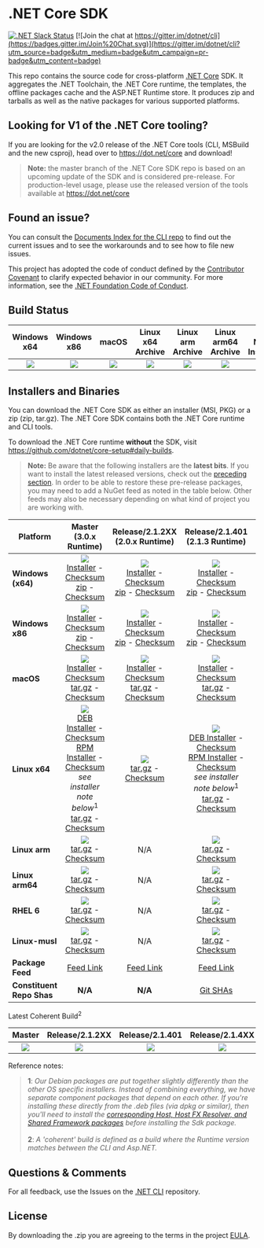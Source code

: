 # .NET Core SDK

[![.NET Slack Status](https://aspnetcoreslack.herokuapp.com/badge.svg?2)](http://tattoocoder.com/aspnet-slack-sign-up/) [![Join the chat at https://gitter.im/dotnet/cli](https://badges.gitter.im/Join%20Chat.svg)](https://gitter.im/dotnet/cli?utm_source=badge&utm_medium=badge&utm_campaign=pr-badge&utm_content=badge)

This repo contains the source code for cross-platform [.NET Core](http://github.com/dotnet/core) SDK. It aggregates the .NET Toolchain, the .NET Core runtime, the templates, the offline packages cache and the ASP.NET Runtime store. It produces zip and tarballs as well as the native packages for various supported platforms.

Looking for V1 of the .NET Core tooling?
----------------------------------------

If you are looking for the v2.0 release of the .NET Core tools (CLI, MSBuild and the new csproj), head over to https://dot.net/core and download!

> **Note:** the master branch of the .NET Core SDK repo is based on an upcoming update of the SDK and is considered pre-release. For production-level usage, please use the
> released version of the tools available at https://dot.net/core

Found an issue?
---------------
You can consult the [Documents Index for the CLI repo](https://github.com/dotnet/cli/blob/master/Documentation/README.md) to find out the current issues and to see the workarounds and to see how to file new issues.

This project has adopted the code of conduct defined by the [Contributor Covenant](http://contributor-covenant.org/) to clarify expected behavior in our community. For more information, see the [.NET Foundation Code of Conduct](http://www.dotnetfoundation.org/code-of-conduct).

Build Status
------------

|Windows x64|Windows x86|macOS|Linux x64 Archive|Linux arm Archive|Linux arm64 Archive|Linux Native Installers|RHEL 6 Archive|Linux-musl Archive|
|:------:|:------:|:------:|:------:|:------:|:------:|:------:|:------:|:------:|
|[![][win-x64-build-badge]][win-x64-build]|[![][win-x86-build-badge]][win-x86-build]|[![][osx-build-badge]][osx-build]|[![][linux-build-badge]][linux-build]|[![][linux-arm-build-badge]][linux-arm-build]|[![][linux-arm64-build-badge]][linux-arm64-build]|[![][linuxnative-build-badge]][linuxnative-build]|[![][rhel6-build-badge]][rhel6-build]|[![][linux-musl-build-badge]][linux-musl-build]|

[win-x64-build-badge]: https://devdiv.visualstudio.com/0bdbc590-a062-4c3f-b0f6-9383f67865ee/_apis/build/status/9472
[win-x64-build]: https://devdiv.visualstudio.com/DevDiv/_build?_a=completed&definitionId=9472

[win-x86-build-badge]: https://devdiv.visualstudio.com/0bdbc590-a062-4c3f-b0f6-9383f67865ee/_apis/build/status/9464
[win-x86-build]: https://devdiv.visualstudio.com/DevDiv/_build?_a=completed&definitionId=9464

[osx-build-badge]: https://devdiv.visualstudio.com/0bdbc590-a062-4c3f-b0f6-9383f67865ee/_apis/build/status/9470
[osx-build]: https://devdiv.visualstudio.com/DevDiv/_build?_a=completed&definitionId=9470

[linux-build-badge]: https://devdiv.visualstudio.com/0bdbc590-a062-4c3f-b0f6-9383f67865ee/_apis/build/status/9469
[linux-build]: https://devdiv.visualstudio.com/DevDiv/_build?_a=completed&definitionId=9469

[linux-arm-build-badge]: https://devdiv.visualstudio.com/0bdbc590-a062-4c3f-b0f6-9383f67865ee/_apis/build/status/9467
[linux-arm-build]: https://devdiv.visualstudio.com/DevDiv/_build?_a=completed&definitionId=9467

[linux-arm64-build-badge]: https://devdiv.visualstudio.com/0bdbc590-a062-4c3f-b0f6-9383f67865ee/_apis/build/status/9468
[linux-arm64-build]: https://devdiv.visualstudio.com/DevDiv/_build?_a=completed&definitionId=9468

[linuxnative-build-badge]: https://devdiv.visualstudio.com/0bdbc590-a062-4c3f-b0f6-9383f67865ee/_apis/build/status/9465
[linuxnative-build]: https://devdiv.visualstudio.com/DevDiv/_build?_a=completed&definitionId=9465

[rhel6-build-badge]: https://devdiv.visualstudio.com/0bdbc590-a062-4c3f-b0f6-9383f67865ee/_apis/build/status/9471
[rhel6-build]: https://devdiv.visualstudio.com/DevDiv/_build?_a=completed&definitionId=9471

[linux-musl-build-badge]: https://devdiv.visualstudio.com/0bdbc590-a062-4c3f-b0f6-9383f67865ee/_apis/build/status/9466
[linux-musl-build]: https://devdiv.visualstudio.com/DevDiv/_build?_a=completed&definitionId=9466

Installers and Binaries
-----------------------

You can download the .NET Core SDK as either an installer (MSI, PKG) or a zip (zip, tar.gz). The .NET Core SDK contains both the .NET Core runtime and CLI tools.

To download the .NET Core runtime **without** the SDK, visit https://github.com/dotnet/core-setup#daily-builds.

> **Note:** Be aware that the following installers are the **latest bits**. If you
> want to install the latest released versions, check out the [preceding section](#looking-for-v1-of-the-net-core-tooling).
> In order to be able to restore these pre-release packages, you may need to add a NuGet feed as noted in the table below. Other feeds may also be necessary depending on what kind of project you are working with.

|   Platform   |   Master<br>(3.0.x Runtime)   |   Release/2.1.2XX<br>(2.0.x Runtime)   |   Release/2.1.401<br>(2.1.3 Runtime)   |   Release/2.1.4XX<br>(2.1.2 Runtime)  |   Release/2.2.1XX<br>(2.2.x Runtime)   |
|---------|:----------:|:----------:|:----------:|:----------:|:----------:|
| **Windows (x64)** | [![][win-x64-badge-master]][win-x64-version-master]<br>[Installer][win-x64-installer-master] - [Checksum][win-x64-installer-checksum-master]<br>[zip][win-x64-zip-master] - [Checksum][win-x64-zip-checksum-master] | [![][win-x64-badge-2.1.2XX]][win-x64-version-2.1.2XX]<br>[Installer][win-x64-installer-2.1.2XX] - [Checksum][win-x64-installer-checksum-2.1.2XX]<br>[zip][win-x64-zip-2.1.2XX] - [Checksum][win-x64-zip-checksum-2.1.2XX] | [![][win-x64-badge-2.1.401]][win-x64-version-2.1.401]<br>[Installer][win-x64-installer-2.1.401] - [Checksum][win-x64-installer-checksum-2.1.401]<br>[zip][win-x64-zip-2.1.401] - [Checksum][win-x64-zip-checksum-2.1.401] | [![][win-x64-badge-2.1.4XX]][win-x64-version-2.1.4XX]<br>[Installer][win-x64-installer-2.1.4XX] - [Checksum][win-x64-installer-checksum-2.1.4XX]<br>[zip][win-x64-zip-2.1.4XX] - [Checksum][win-x64-zip-checksum-2.1.4XX] | [![][win-x64-badge-2.2.1XX]][win-x64-version-2.2.1XX]<br>[Installer][win-x64-installer-2.2.1XX] - [Checksum][win-x64-installer-checksum-2.2.1XX]<br>[zip][win-x64-zip-2.2.1XX] - [Checksum][win-x64-zip-checksum-2.2.1XX] |
| **Windows x86** | [![][win-x86-badge-master]][win-x86-version-master]<br>[Installer][win-x86-installer-master] - [Checksum][win-x86-installer-checksum-master]<br>[zip][win-x86-zip-master] - [Checksum][win-x86-zip-checksum-master] | [![][win-x86-badge-2.1.2XX]][win-x86-version-2.1.2XX]<br>[Installer][win-x86-installer-2.1.2XX] - [Checksum][win-x86-installer-checksum-2.1.2XX]<br>[zip][win-x86-zip-2.1.2XX] - [Checksum][win-x86-zip-checksum-2.1.2XX] | [![][win-x86-badge-2.1.401]][win-x86-version-2.1.401]<br>[Installer][win-x86-installer-2.1.401] - [Checksum][win-x86-installer-checksum-2.1.401]<br>[zip][win-x86-zip-2.1.401] - [Checksum][win-x86-zip-checksum-2.1.401] | [![][win-x86-badge-2.1.4XX]][win-x86-version-2.1.4XX]<br>[Installer][win-x86-installer-2.1.4XX] - [Checksum][win-x86-installer-checksum-2.1.4XX]<br>[zip][win-x86-zip-2.1.4XX] - [Checksum][win-x86-zip-checksum-2.1.4XX] | [![][win-x86-badge-2.2.1XX]][win-x86-version-2.2.1XX]<br>[Installer][win-x86-installer-2.2.1XX] - [Checksum][win-x86-installer-checksum-2.2.1XX]<br>[zip][win-x86-zip-2.2.1XX] - [Checksum][win-x86-zip-checksum-2.2.1XX] |
| **macOS** | [![][osx-badge-master]][osx-version-master]<br>[Installer][osx-installer-master] - [Checksum][osx-installer-checksum-master]<br>[tar.gz][osx-targz-master] - [Checksum][osx-targz-checksum-master] | [![][osx-badge-2.1.2XX]][osx-version-2.1.2XX]<br>[Installer][osx-installer-2.1.2XX] - [Checksum][osx-installer-checksum-2.1.2XX]<br>[tar.gz][osx-targz-2.1.2XX] - [Checksum][osx-targz-checksum-2.1.2XX] | [![][osx-badge-2.1.401]][osx-version-2.1.401]<br>[Installer][osx-installer-2.1.401] - [Checksum][osx-installer-checksum-2.1.401]<br>[tar.gz][osx-targz-2.1.401] - [Checksum][osx-targz-checksum-2.1.401] | [![][osx-badge-2.1.4XX]][osx-version-2.1.4XX]<br>[Installer][osx-installer-2.1.4XX] - [Checksum][osx-installer-checksum-2.1.4XX]<br>[tar.gz][osx-targz-2.1.4XX] - [Checksum][osx-targz-checksum-2.1.4XX] | [![][osx-badge-2.2.1XX]][osx-version-2.2.1XX]<br>[Installer][osx-installer-2.2.1XX] - [Checksum][osx-installer-checksum-2.2.1XX]<br>[tar.gz][osx-targz-2.2.1XX] - [Checksum][osx-targz-checksum-2.2.1XX] |
| **Linux x64** | [![][linux-badge-master]][linux-version-master]<br>[DEB Installer][linux-DEB-installer-master] - [Checksum][linux-DEB-installer-checksum-master]<br>[RPM Installer][linux-RPM-installer-master] - [Checksum][linux-RPM-installer-checksum-master]<br>_see installer note below_<sup>1</sup><br>[tar.gz][linux-targz-master] - [Checksum][linux-targz-checksum-master] |  [![][linux-badge-2.1.2XX]][linux-version-2.1.2XX]<br>[tar.gz][linux-targz-2.1.2XX] - [Checksum][linux-targz-checksum-2.1.2XX]  | [![][linux-badge-2.1.401]][linux-version-2.1.401]<br>[DEB Installer][linux-DEB-installer-2.1.401] - [Checksum][linux-DEB-installer-checksum-2.1.401]<br>[RPM Installer][linux-RPM-installer-2.1.401] - [Checksum][linux-RPM-installer-checksum-2.1.401]<br>_see installer note below_<sup>1</sup><br>[tar.gz][linux-targz-2.1.401] - [Checksum][linux-targz-checksum-2.1.401] | [![][linux-badge-2.1.4XX]][linux-version-2.1.4XX]<br>[DEB Installer][linux-DEB-installer-2.1.4XX] - [Checksum][linux-DEB-installer-checksum-2.1.4XX]<br>[RPM Installer][linux-RPM-installer-2.1.4XX] - [Checksum][linux-RPM-installer-checksum-2.1.4XX]<br>_see installer note below_<sup>1</sup><br>[tar.gz][linux-targz-2.1.4XX] - [Checksum][linux-targz-checksum-2.1.4XX] | [![][linux-badge-2.2.1xx]][linux-version-2.2.1xx]<br>[DEB Installer][linux-DEB-installer-2.2.1XX] - [Checksum][linux-DEB-installer-checksum-2.2.1XX]<br>[RPM Installer][linux-RPM-installer-2.2.1XX] - [Checksum][linux-RPM-installer-checksum-2.2.1XX]<br>_see installer note below_<sup>1</sup><br>[tar.gz][linux-targz-2.2.1XX] - [Checksum][linux-targz-checksum-2.2.1XX] |
| **Linux arm** | [![][linux-arm-badge-master]][linux-arm-version-master]<br>[tar.gz][linux-arm-targz-master] - [Checksum][linux-arm-targz-checksum-master] | N/A | [![][linux-arm-badge-2.1.401]][linux-arm-version-2.1.401]<br>[tar.gz][linux-arm-targz-2.1.401] - [Checksum][linux-arm-targz-checksum-2.1.401] | [![][linux-arm-badge-2.1.4XX]][linux-arm-version-2.1.4XX]<br>[tar.gz][linux-arm-targz-2.1.4XX] - [Checksum][linux-arm-targz-checksum-2.1.4XX] | [![][linux-arm-badge-2.2.1XX]][linux-arm-version-2.2.1XX]<br>[tar.gz][linux-arm-targz-2.2.1XX] - [Checksum][linux-arm-targz-checksum-2.2.1XX] |
| **Linux arm64** | [![][linux-arm64-badge-master]][linux-arm64-version-master]<br>[tar.gz][linux-arm64-targz-master] - [Checksum][linux-arm64-targz-checksum-master] | N/A | [![][linux-arm64-badge-2.1.401]][linux-arm64-version-2.1.401]<br>[tar.gz][linux-arm64-targz-2.1.401] - [Checksum][linux-arm64-targz-checksum-2.1.401] | [![][linux-arm64-badge-2.1.4XX]][linux-arm64-version-2.1.4XX]<br>[tar.gz][linux-arm64-targz-2.1.4XX] - [Checksum][linux-arm64-targz-checksum-2.1.4XX] | [![][linux-arm64-badge-2.2.1XX]][linux-arm64-version-2.2.1XX]<br>[tar.gz][linux-arm64-targz-2.2.1XX] - [Checksum][linux-arm64-targz-checksum-2.2.1XX] |
| **RHEL 6** | [![][rhel-6-badge-master]][rhel-6-version-master]<br>[tar.gz][rhel-6-targz-master] - [Checksum][rhel-6-targz-checksum-master] | N/A | [![][rhel-6-badge-2.1.401]][rhel-6-version-2.1.401]<br>[tar.gz][rhel-6-targz-2.1.401] - [Checksum][rhel-6-targz-checksum-2.1.401] | [![][rhel-6-badge-2.1.4XX]][rhel-6-version-2.1.4XX]<br>[tar.gz][rhel-6-targz-2.1.4XX] - [Checksum][rhel-6-targz-checksum-2.1.4XX] | [![][rhel-6-badge-2.2.1XX]][rhel-6-version-2.2.1XX]<br>[tar.gz][rhel-6-targz-2.2.1XX] - [Checksum][rhel-6-targz-checksum-2.2.1XX] |
| **Linux-musl** | [![][linux-musl-badge-master]][linux-musl-version-master]<br>[tar.gz][linux-musl-targz-master] - [Checksum][linux-musl-targz-checksum-master] | N/A | [![][linux-musl-badge-2.1.401]][linux-musl-version-2.1.401]<br>[tar.gz][linux-musl-targz-2.1.401] - [Checksum][linux-musl-targz-checksum-2.1.401] | [![][linux-musl-badge-2.1.4XX]][linux-musl-version-2.1.4XX]<br>[tar.gz][linux-musl-targz-2.1.4XX] - [Checksum][linux-musl-targz-checksum-2.1.4XX] | [![][linux-musl-badge-2.2.1XX]][linux-musl-version-2.2.1XX]<br>[tar.gz][linux-musl-targz-2.2.1XX] - [Checksum][linux-musl-targz-checksum-2.2.1XX] |
| **Package Feed** | [Feed Link][feed-location-master] | [Feed Link][feed-location-2.1.2XX] | [Feed Link][feed-location-2.1.401] | [Feed Link][feed-location-2.1.4XX] | [Feed Link][feed-location-2.2.1XX] |
| **Constituent Repo Shas** | **N/A** | **N/A** | [Git SHAs][sdk-shas-2.1.401] | **N/A** | [Git SHAs][sdk-shas-2.2.1XX] |

Latest Coherent Build<sup>2</sup>

|   Master   |   Release/2.1.2XX   |   Release/2.1.401   |   Release/2.1.4XX   |   Release/2.2.1XX   |
|:----------:|:----------:|:----------:|:----------:|:----------:|
| [![][coherent-version-badge-master]][coherent-version-master] | [![][coherent-version-badge-2.1.2XX]][coherent-version-2.1.2XX] | [![][coherent-version-badge-2.1.401]][coherent-version-2.1.401] | [![][coherent-version-badge-2.1.4XX]][coherent-version-2.1.4XX] | [![][coherent-version-badge-2.2.1XX]][coherent-version-2.2.1XX] |

Reference notes:
> **1**: *Our Debian packages are put together slightly differently than the other OS specific installers. Instead of combining everything, we have separate component packages that depend on each other. If you're installing these directly from the .deb files (via dpkg or similar), then you'll need to install the [corresponding Host, Host FX Resolver, and Shared Framework packages](https://github.com/dotnet/core-setup#daily-builds) before installing the Sdk package.*
> <br><br>**2**: *A 'coherent' build is defined as a build where the Runtime version matches between the CLI and Asp.NET.*

[win-x64-badge-master]: https://dotnetcli.blob.core.windows.net/dotnet/Sdk/master/win_x64_Release_version_badge.svg
[win-x64-version-master]: https://dotnetcli.blob.core.windows.net/dotnet/Sdk/master/latest.version
[win-x64-installer-master]: https://dotnetcli.blob.core.windows.net/dotnet/Sdk/master/dotnet-sdk-latest-win-x64.exe
[win-x64-installer-checksum-master]: https://dotnetclichecksums.blob.core.windows.net/dotnet/Sdk/master/dotnet-sdk-latest-win-x64.exe.sha
[win-x64-zip-master]: https://dotnetcli.blob.core.windows.net/dotnet/Sdk/master/dotnet-sdk-latest-win-x64.zip
[win-x64-zip-checksum-master]: https://dotnetclichecksums.blob.core.windows.net/dotnet/Sdk/master/dotnet-sdk-latest-win-x64.zip.sha

[win-x64-badge-2.1.2XX]: https://dotnetcli.blob.core.windows.net/dotnet/Sdk/release/2.1.2xx/win_x64_Release_version_badge.svg
[win-x64-version-2.1.2XX]: https://dotnetcli.blob.core.windows.net/dotnet/Sdk/release/2.1.2xx/latest.version
[win-x64-installer-2.1.2XX]: https://dotnetcli.blob.core.windows.net/dotnet/Sdk/release/2.1.2xx/dotnet-sdk-latest-win-x64.exe
[win-x64-installer-checksum-2.1.2XX]: https://dotnetclichecksums.blob.core.windows.net/dotnet/Sdk/release/2.1.2xx/dotnet-sdk-latest-win-x64.exe.sha
[win-x64-zip-2.1.2XX]: https://dotnetcli.blob.core.windows.net/dotnet/Sdk/release/2.1.2xx/dotnet-sdk-latest-win-x64.zip
[win-x64-zip-checksum-2.1.2XX]: https://dotnetclichecksums.blob.core.windows.net/dotnet/Sdk/release/2.1.2xx/dotnet-sdk-latest-win-x64.zip.sha

[win-x64-badge-2.1.401]: https://dotnetcli.blob.core.windows.net/dotnet/Sdk/release/2.1.401/win_x64_Release_version_badge.svg
[win-x64-version-2.1.401]: https://dotnetcli.blob.core.windows.net/dotnet/Sdk/release/2.1.401/latest.version
[win-x64-installer-2.1.401]: https://dotnetcli.blob.core.windows.net/dotnet/Sdk/release/2.1.401/dotnet-sdk-latest-win-x64.exe
[win-x64-installer-checksum-2.1.401]: https://dotnetclichecksums.blob.core.windows.net/dotnet/Sdk/release/2.1.401/dotnet-sdk-latest-win-x64.exe.sha
[win-x64-zip-2.1.401]: https://dotnetcli.blob.core.windows.net/dotnet/Sdk/release/2.1.401/dotnet-sdk-latest-win-x64.zip
[win-x64-zip-checksum-2.1.401]: https://dotnetclichecksums.blob.core.windows.net/dotnet/Sdk/release/2.1.401/dotnet-sdk-latest-win-x64.zip.sha

[win-x64-badge-2.1.4XX]: https://dotnetcli.blob.core.windows.net/dotnet/Sdk/release/2.1.4xx/win_x64_Release_version_badge.svg
[win-x64-version-2.1.4XX]: https://dotnetcli.blob.core.windows.net/dotnet/Sdk/release/2.1.4xx/latest.version
[win-x64-installer-2.1.4XX]: https://dotnetcli.blob.core.windows.net/dotnet/Sdk/release/2.1.4xx/dotnet-sdk-latest-win-x64.exe
[win-x64-installer-checksum-2.1.4XX]: https://dotnetclichecksums.blob.core.windows.net/dotnet/Sdk/release/2.1.4xx/dotnet-sdk-latest-win-x64.exe.sha
[win-x64-zip-2.1.4XX]: https://dotnetcli.blob.core.windows.net/dotnet/Sdk/release/2.1.4xx/dotnet-sdk-latest-win-x64.zip
[win-x64-zip-checksum-2.1.4XX]: https://dotnetclichecksums.blob.core.windows.net/dotnet/Sdk/release/2.1.4xx/dotnet-sdk-latest-win-x64.zip.sha

[win-x64-badge-2.2.1XX]: https://dotnetcli.blob.core.windows.net/dotnet/Sdk/release/2.2.1xx/win_x64_Release_version_badge.svg
[win-x64-version-2.2.1XX]: https://dotnetcli.blob.core.windows.net/dotnet/Sdk/release/2.2.1xx/latest.version
[win-x64-installer-2.2.1XX]: https://dotnetcli.blob.core.windows.net/dotnet/Sdk/release/2.2.1xx/dotnet-sdk-latest-win-x64.exe
[win-x64-installer-checksum-2.2.1XX]: https://dotnetclichecksums.blob.core.windows.net/dotnet/Sdk/release/2.2.1xx/dotnet-sdk-latest-win-x64.exe.sha
[win-x64-zip-2.2.1XX]: https://dotnetcli.blob.core.windows.net/dotnet/Sdk/release/2.2.1xx/dotnet-sdk-latest-win-x64.zip
[win-x64-zip-checksum-2.2.1XX]: https://dotnetclichecksums.blob.core.windows.net/dotnet/Sdk/release/2.2.1xx/dotnet-sdk-latest-win-x64.zip.sha

[win-x86-badge-master]: https://dotnetcli.blob.core.windows.net/dotnet/Sdk/master/win_x86_Release_version_badge.svg
[win-x86-version-master]: https://dotnetcli.blob.core.windows.net/dotnet/Sdk/master/latest.version
[win-x86-installer-master]: https://dotnetcli.blob.core.windows.net/dotnet/Sdk/master/dotnet-sdk-latest-win-x86.exe
[win-x86-installer-checksum-master]: https://dotnetclichecksums.blob.core.windows.net/dotnet/Sdk/master/dotnet-sdk-latest-win-x86.exe.sha
[win-x86-zip-master]: https://dotnetcli.blob.core.windows.net/dotnet/Sdk/master/dotnet-sdk-latest-win-x86.zip
[win-x86-zip-checksum-master]: https://dotnetclichecksums.blob.core.windows.net/dotnet/Sdk/master/dotnet-sdk-latest-win-x86.zip.sha

[win-x86-badge-2.1.2XX]: https://dotnetcli.blob.core.windows.net/dotnet/Sdk/release/2.1.2xx/win_x86_Release_version_badge.svg
[win-x86-version-2.1.2XX]: https://dotnetcli.blob.core.windows.net/dotnet/Sdk/release/2.1.2xx/latest.version
[win-x86-installer-2.1.2XX]: https://dotnetcli.blob.core.windows.net/dotnet/Sdk/release/2.1.2xx/dotnet-sdk-latest-win-x86.exe
[win-x86-installer-checksum-2.1.2XX]: https://dotnetclichecksums.blob.core.windows.net/dotnet/Sdk/release/2.1.2xx/dotnet-sdk-latest-win-x86.exe.sha
[win-x86-zip-2.1.2XX]: https://dotnetcli.blob.core.windows.net/dotnet/Sdk/release/2.1.2xx/dotnet-sdk-latest-win-x86.zip
[win-x86-zip-checksum-2.1.2XX]: https://dotnetclichecksums.blob.core.windows.net/dotnet/Sdk/release/2.1.2xx/dotnet-sdk-latest-win-x86.zip.sha

[win-x86-badge-2.1.401]: https://dotnetcli.blob.core.windows.net/dotnet/Sdk/release/2.1.401/win_x86_Release_version_badge.svg
[win-x86-version-2.1.401]: https://dotnetcli.blob.core.windows.net/dotnet/Sdk/release/2.1.401/latest.version
[win-x86-installer-2.1.401]: https://dotnetcli.blob.core.windows.net/dotnet/Sdk/release/2.1.401/dotnet-sdk-latest-win-x86.exe
[win-x86-installer-checksum-2.1.401]: https://dotnetclichecksums.blob.core.windows.net/dotnet/Sdk/release/2.1.401/dotnet-sdk-latest-win-x86.exe.sha
[win-x86-zip-2.1.401]: https://dotnetcli.blob.core.windows.net/dotnet/Sdk/release/2.1.401/dotnet-sdk-latest-win-x86.zip
[win-x86-zip-checksum-2.1.401]: https://dotnetclichecksums.blob.core.windows.net/dotnet/Sdk/release/2.1.401/dotnet-sdk-latest-win-x86.zip.sha

[win-x86-badge-2.1.4XX]: https://dotnetcli.blob.core.windows.net/dotnet/Sdk/release/2.1.4xx/win_x86_Release_version_badge.svg
[win-x86-version-2.1.4XX]: https://dotnetcli.blob.core.windows.net/dotnet/Sdk/release/2.1.4xx/latest.version
[win-x86-installer-2.1.4XX]: https://dotnetcli.blob.core.windows.net/dotnet/Sdk/release/2.1.4xx/dotnet-sdk-latest-win-x86.exe
[win-x86-installer-checksum-2.1.4XX]: https://dotnetclichecksums.blob.core.windows.net/dotnet/Sdk/release/2.1.4xx/dotnet-sdk-latest-win-x86.exe.sha
[win-x86-zip-2.1.4XX]: https://dotnetcli.blob.core.windows.net/dotnet/Sdk/release/2.1.4xx/dotnet-sdk-latest-win-x86.zip
[win-x86-zip-checksum-2.1.4XX]: https://dotnetclichecksums.blob.core.windows.net/dotnet/Sdk/release/2.1.4xx/dotnet-sdk-latest-win-x86.zip.sha

[win-x86-badge-2.2.1XX]: https://dotnetcli.blob.core.windows.net/dotnet/Sdk/release/2.2.1xx/win_x86_Release_version_badge.svg
[win-x86-version-2.2.1XX]: https://dotnetcli.blob.core.windows.net/dotnet/Sdk/release/2.2.1xx/latest.version
[win-x86-installer-2.2.1XX]: https://dotnetcli.blob.core.windows.net/dotnet/Sdk/release/2.2.1xx/dotnet-sdk-latest-win-x86.exe
[win-x86-installer-checksum-2.2.1XX]: https://dotnetclichecksums.blob.core.windows.net/dotnet/Sdk/release/2.2.1xx/dotnet-sdk-latest-win-x86.exe.sha
[win-x86-zip-2.2.1XX]: https://dotnetcli.blob.core.windows.net/dotnet/Sdk/release/2.2.1xx/dotnet-sdk-latest-win-x86.zip
[win-x86-zip-checksum-2.2.1XX]: https://dotnetclichecksums.blob.core.windows.net/dotnet/Sdk/release/2.2.1xx/dotnet-sdk-latest-win-x86.zip.sha

[osx-badge-master]: https://dotnetcli.blob.core.windows.net/dotnet/Sdk/master/osx_x64_Release_version_badge.svg
[osx-version-master]: https://dotnetcli.blob.core.windows.net/dotnet/Sdk/master/latest.version
[osx-installer-master]: https://dotnetcli.blob.core.windows.net/dotnet/Sdk/master/dotnet-sdk-latest-osx-x64.pkg
[osx-installer-checksum-master]: https://dotnetclichecksums.blob.core.windows.net/dotnet/Sdk/master/dotnet-sdk-latest-osx-x64.pkg.sha
[osx-targz-master]: https://dotnetcli.blob.core.windows.net/dotnet/Sdk/master/dotnet-sdk-latest-osx-x64.tar.gz
[osx-targz-checksum-master]: https://dotnetclichecksums.blob.core.windows.net/dotnet/Sdk/master/dotnet-sdk-latest-osx-x64.tar.gz.sha

[osx-badge-2.1.2XX]: https://dotnetcli.blob.core.windows.net/dotnet/Sdk/release/2.1.2xx/osx_x64_Release_version_badge.svg
[osx-version-2.1.2XX]: https://dotnetcli.blob.core.windows.net/dotnet/Sdk/release/2.1.2xx/latest.version
[osx-installer-2.1.2XX]: https://dotnetcli.blob.core.windows.net/dotnet/Sdk/release/2.1.2xx/dotnet-sdk-latest-osx-x64.pkg
[osx-installer-checksum-2.1.2XX]: https://dotnetclichecksums.blob.core.windows.net/dotnet/Sdk/release/2.1.2xx/dotnet-sdk-latest-osx-x64.pkg.sha
[osx-targz-2.1.2XX]: https://dotnetcli.blob.core.windows.net/dotnet/Sdk/release/2.1.2xx/dotnet-sdk-latest-osx-x64.tar.gz
[osx-targz-checksum-2.1.2XX]: https://dotnetclichecksums.blob.core.windows.net/dotnet/Sdk/release/2.1.2xx/dotnet-sdk-latest-osx-x64.tar.gz.sha

[osx-badge-2.1.401]: https://dotnetcli.blob.core.windows.net/dotnet/Sdk/release/2.1.401/osx_x64_Release_version_badge.svg
[osx-version-2.1.401]: https://dotnetcli.blob.core.windows.net/dotnet/Sdk/release/2.1.401/latest.version
[osx-installer-2.1.401]: https://dotnetcli.blob.core.windows.net/dotnet/Sdk/release/2.1.401/dotnet-sdk-latest-osx-x64.pkg
[osx-installer-checksum-2.1.401]: https://dotnetclichecksums.blob.core.windows.net/dotnet/Sdk/release/2.1.401/dotnet-sdk-latest-osx-x64.pkg.sha
[osx-targz-2.1.401]: https://dotnetcli.blob.core.windows.net/dotnet/Sdk/release/2.1.401/dotnet-sdk-latest-osx-x64.tar.gz
[osx-targz-checksum-2.1.401]: https://dotnetclichecksums.blob.core.windows.net/dotnet/Sdk/release/2.1.401/dotnet-sdk-latest-osx-x64.tar.gz.sha

[osx-badge-2.1.4XX]: https://dotnetcli.blob.core.windows.net/dotnet/Sdk/release/2.1.4xx/osx_x64_Release_version_badge.svg
[osx-version-2.1.4XX]: https://dotnetcli.blob.core.windows.net/dotnet/Sdk/release/2.1.4xx/latest.version
[osx-installer-2.1.4XX]: https://dotnetcli.blob.core.windows.net/dotnet/Sdk/release/2.1.4xx/dotnet-sdk-latest-osx-x64.pkg
[osx-installer-checksum-2.1.4XX]: https://dotnetclichecksums.blob.core.windows.net/dotnet/Sdk/release/2.1.4xx/dotnet-sdk-latest-osx-x64.pkg.sha
[osx-targz-2.1.4XX]: https://dotnetcli.blob.core.windows.net/dotnet/Sdk/release/2.1.4xx/dotnet-sdk-latest-osx-x64.tar.gz
[osx-targz-checksum-2.1.4XX]: https://dotnetclichecksums.blob.core.windows.net/dotnet/Sdk/release/2.1.4xx/dotnet-sdk-latest-osx-x64.tar.gz.sha

[osx-badge-2.2.1XX]: https://dotnetcli.blob.core.windows.net/dotnet/Sdk/release/2.2.1xx/osx_x64_Release_version_badge.svg
[osx-version-2.2.1XX]: https://dotnetcli.blob.core.windows.net/dotnet/Sdk/release/2.2.1xx/latest.version
[osx-installer-2.2.1XX]: https://dotnetcli.blob.core.windows.net/dotnet/Sdk/release/2.2.1xx/dotnet-sdk-latest-osx-x64.pkg
[osx-installer-checksum-2.2.1XX]: https://dotnetclichecksums.blob.core.windows.net/dotnet/Sdk/release/2.2.1xx/dotnet-sdk-latest-osx-x64.pkg.sha
[osx-targz-2.2.1XX]: https://dotnetcli.blob.core.windows.net/dotnet/Sdk/release/2.2.1xx/dotnet-sdk-latest-osx-x64.tar.gz
[osx-targz-checksum-2.2.1XX]: https://dotnetclichecksums.blob.core.windows.net/dotnet/Sdk/release/2.2.1xx/dotnet-sdk-latest-osx-x64.tar.gz.sha

[linux-badge-master]: https://dotnetcli.blob.core.windows.net/dotnet/Sdk/master/linux_x64_Release_version_badge.svg
[linux-version-master]: https://dotnetcli.blob.core.windows.net/dotnet/Sdk/master/latest.version
[linux-DEB-installer-master]: https://dotnetcli.blob.core.windows.net/dotnet/Sdk/master/dotnet-sdk-latest-x64.deb
[linux-DEB-installer-checksum-master]: https://dotnetclichecksums.blob.core.windows.net/dotnet/Sdk/master/dotnet-sdk-latest-x64.deb.sha
[linux-RPM-installer-master]: https://dotnetclichecksums.blob.core.windows.net/dotnet/Sdk/master/dotnet-sdk-latest-x64.deb.sha
[linux-RPM-installer-checksum-master]: https://dotnetclichecksums.blob.core.windows.net/dotnet/Sdk/master/dotnet-sdk-latest-x64.rpm.sha
[linux-targz-master]: https://dotnetcli.blob.core.windows.net/dotnet/Sdk/master/dotnet-sdk-latest-linux-x64.tar.gz
[linux-targz-checksum-master]: https://dotnetclichecksums.blob.core.windows.net/dotnet/Sdk/master/dotnet-sdk-latest-linux-x64.tar.gz.sha

[linux-badge-2.1.2XX]: https://dotnetcli.blob.core.windows.net/dotnet/Sdk/release/2.1.2xx/linux_x64_Release_version_badge.svg
[linux-version-2.1.2XX]: https://dotnetcli.blob.core.windows.net/dotnet/Sdk/release/2.1.2xx/latest.version
[linux-targz-2.1.2XX]: https://dotnetcli.blob.core.windows.net/dotnet/Sdk/release/2.1.2xx/dotnet-sdk-latest-linux-x64.tar.gz
[linux-targz-checksum-2.1.2XX]: https://dotnetclichecksums.blob.core.windows.net/dotnet/Sdk/release/2.1.2xx/dotnet-sdk-latest-linux-x64.tar.gz.sha

[linux-badge-2.1.401]: https://dotnetcli.blob.core.windows.net/dotnet/Sdk/release/2.1.401/linux_x64_Release_version_badge.svg
[linux-version-2.1.401]: https://dotnetcli.blob.core.windows.net/dotnet/Sdk/release/2.1.401/latest.version
[linux-DEB-installer-2.1.401]: https://dotnetcli.blob.core.windows.net/dotnet/Sdk/release/2.1.401/dotnet-sdk-latest-x64.deb
[linux-DEB-installer-checksum-2.1.401]: https://dotnetclichecksums.blob.core.windows.net/dotnet/Sdk/release/2.1.401/dotnet-sdk-latest-x64.deb.sha
[linux-RPM-installer-2.1.401]: https://dotnetcli.blob.core.windows.net/dotnet/Sdk/release/2.1.401/dotnet-sdk-latest-x64.rpm
[linux-RPM-installer-checksum-2.1.401]: https://dotnetclichecksums.blob.core.windows.net/dotnet/Sdk/release/2.1.401/dotnet-sdk-latest-x64.rpm.sha
[linux-targz-2.1.401]: https://dotnetcli.blob.core.windows.net/dotnet/Sdk/release/2.1.401/dotnet-sdk-latest-linux-x64.tar.gz
[linux-targz-checksum-2.1.401]: https://dotnetclichecksums.blob.core.windows.net/dotnet/Sdk/release/2.1.401/dotnet-sdk-latest-linux-x64.tar.gz.sha

[linux-badge-2.1.4XX]: https://dotnetcli.blob.core.windows.net/dotnet/Sdk/release/2.1.4xx/linux_x64_Release_version_badge.svg
[linux-version-2.1.4XX]: https://dotnetcli.blob.core.windows.net/dotnet/Sdk/release/2.1.4xx/latest.version
[linux-DEB-installer-2.1.4XX]: https://dotnetcli.blob.core.windows.net/dotnet/Sdk/release/2.1.4xx/dotnet-sdk-latest-x64.deb
[linux-DEB-installer-checksum-2.1.4XX]: https://dotnetclichecksums.blob.core.windows.net/dotnet/Sdk/release/2.1.4xx/dotnet-sdk-latest-x64.deb.sha
[linux-RPM-installer-2.1.4XX]: https://dotnetclichecksums.blob.core.windows.net/dotnet/Sdk/release/2.1.4xx/dotnet-sdk-latest-x64.deb.sha
[linux-RPM-installer-checksum-2.1.4XX]: https://dotnetclichecksums.blob.core.windows.net/dotnet/Sdk/release/2.1.4xx/dotnet-sdk-latest-x64.rpm.sha
[linux-targz-2.1.4XX]: https://dotnetcli.blob.core.windows.net/dotnet/Sdk/release/2.1.4xx/dotnet-sdk-latest-linux-x64.tar.gz
[linux-targz-checksum-2.1.4XX]: https://dotnetclichecksums.blob.core.windows.net/dotnet/Sdk/release/2.1.4xx/dotnet-sdk-latest-linux-x64.tar.gz.sha

[linux-badge-2.2.1xx]: https://dotnetcli.blob.core.windows.net/dotnet/Sdk/release/2.2.1xx/linux_x64_Release_version_badge.svg
[linux-version-2.2.1xx]: https://dotnetcli.blob.core.windows.net/dotnet/Sdk/release/2.2.1xx/latest.version
[linux-DEB-installer-2.2.1XX]: https://dotnetcli.blob.core.windows.net/dotnet/Sdk/release/2.2.1xx/dotnet-sdk-latest-x64.deb
[linux-DEB-installer-checksum-2.2.1XX]: https://dotnetclichecksums.blob.core.windows.net/dotnet/Sdk/release/2.2.1xx/dotnet-sdk-latest-x64.deb.sha
[linux-RPM-installer-2.2.1XX]: https://dotnetclichecksums.blob.core.windows.net/dotnet/Sdk/release/2.1.4xx/dotnet-sdk-latest-x64.deb.sha
[linux-RPM-installer-checksum-2.2.1XX]: https://dotnetclichecksums.blob.core.windows.net/dotnet/Sdk/release/2.2.1xx/dotnet-sdk-latest-x64.rpm.sha
[linux-targz-2.2.1XX]: https://dotnetcli.blob.core.windows.net/dotnet/Sdk/release/2.2.1xx/dotnet-sdk-latest-linux-x64.tar.gz
[linux-targz-checksum-2.2.1XX]: https://dotnetclichecksums.blob.core.windows.net/dotnet/Sdk/release/2.2.1xx/dotnet-sdk-latest-linux-x64.tar.gz.sha

[linux-arm-badge-master]: https://dotnetcli.blob.core.windows.net/dotnet/Sdk/master/linux_arm_Release_version_badge.svg
[linux-arm-version-master]: https://dotnetcli.blob.core.windows.net/dotnet/Sdk/master/latest.version
[linux-arm-targz-master]: https://dotnetcli.blob.core.windows.net/dotnet/Sdk/master/dotnet-sdk-latest-linux-arm.tar.gz
[linux-arm-targz-checksum-master]: https://dotnetclichecksums.blob.core.windows.net/dotnet/Sdk/master/dotnet-sdk-latest-linux-arm.tar.gz.sha

[linux-arm-badge-2.1.2XX]: https://dotnetcli.blob.core.windows.net/dotnet/Sdk/release/2.1.2xx/linux_arm_Release_version_badge.svg
[linux-arm-version-2.1.2XX]: https://dotnetcli.blob.core.windows.net/dotnet/Sdk/release/2.1.2xx/latest.version
[linux-arm-targz-2.1.2XX]: https://dotnetcli.blob.core.windows.net/dotnet/Sdk/release/2.1.2xx/dotnet-sdk-latest-linux-arm.tar.gz
[linux-arm-targz-checksum-2.1.2XX]: https://dotnetclichecksums.blob.core.windows.net/dotnet/Sdk/release/2.1.2xx/dotnet-sdk-latest-linux-arm.tar.gz.sha

[linux-arm-badge-2.1.401]: https://dotnetcli.blob.core.windows.net/dotnet/Sdk/release/2.1.401/linux_arm_Release_version_badge.svg
[linux-arm-version-2.1.401]: https://dotnetcli.blob.core.windows.net/dotnet/Sdk/release/2.1.401/latest.version
[linux-arm-targz-2.1.401]: https://dotnetcli.blob.core.windows.net/dotnet/Sdk/release/2.1.401/dotnet-sdk-latest-linux-arm.tar.gz
[linux-arm-targz-checksum-2.1.401]: https://dotnetclichecksums.blob.core.windows.net/dotnet/Sdk/release/2.1.401/dotnet-sdk-latest-linux-arm.tar.gz.sha

[linux-arm-badge-2.1.4XX]: https://dotnetcli.blob.core.windows.net/dotnet/Sdk/release/2.1.4xx/linux_arm_Release_version_badge.svg
[linux-arm-version-2.1.4XX]: https://dotnetcli.blob.core.windows.net/dotnet/Sdk/release/2.1.4xx/latest.version
[linux-arm-targz-2.1.4XX]: https://dotnetcli.blob.core.windows.net/dotnet/Sdk/release/2.1.4xx/dotnet-sdk-latest-linux-arm.tar.gz
[linux-arm-targz-checksum-2.1.4XX]: https://dotnetclichecksums.blob.core.windows.net/dotnet/Sdk/release/2.1.4xx/dotnet-sdk-latest-linux-arm.tar.gz.sha

[linux-arm-badge-2.2.1XX]: https://dotnetcli.blob.core.windows.net/dotnet/Sdk/release/2.2.1xx/linux_arm_Release_version_badge.svg
[linux-arm-version-2.2.1XX]: https://dotnetcli.blob.core.windows.net/dotnet/Sdk/release/2.2.1xx/latest.version
[linux-arm-targz-2.2.1XX]: https://dotnetcli.blob.core.windows.net/dotnet/Sdk/release/2.2.1xx/dotnet-sdk-latest-linux-arm.tar.gz
[linux-arm-targz-checksum-2.2.1XX]: https://dotnetclichecksums.blob.core.windows.net/dotnet/Sdk/release/2.2.1xx/dotnet-sdk-latest-linux-arm.tar.gz.sha

[linux-arm64-badge-master]: https://dotnetcli.blob.core.windows.net/dotnet/Sdk/master/linux_arm64_Release_version_badge.svg
[linux-arm64-version-master]: https://dotnetcli.blob.core.windows.net/dotnet/Sdk/master/latest.version
[linux-arm64-targz-master]: https://dotnetcli.blob.core.windows.net/dotnet/Sdk/master/dotnet-sdk-latest-linux-arm64.tar.gz
[linux-arm64-targz-checksum-master]: https://dotnetclichecksums.blob.core.windows.net/dotnet/Sdk/master/dotnet-sdk-latest-linux-arm64.tar.gz.sha

[linux-arm64-badge-2.1.2XX]: https://dotnetcli.blob.core.windows.net/dotnet/Sdk/release/2.1.2xx/linux_arm64_Release_version_badge.svg
[linux-arm64-version-2.1.2XX]: https://dotnetcli.blob.core.windows.net/dotnet/Sdk/release/2.1.2xx/latest.version
[linux-arm64-targz-2.1.2XX]: https://dotnetcli.blob.core.windows.net/dotnet/Sdk/release/2.1.2xx/dotnet-sdk-latest-linux-arm64.tar.gz
[linux-arm64-targz-checksum-2.1.2XX]: https://dotnetclichecksums.blob.core.windows.net/dotnet/Sdk/release/2.1.2xx/dotnet-sdk-latest-linux-arm64.tar.gz.sha

[linux-arm64-badge-2.1.401]: https://dotnetcli.blob.core.windows.net/dotnet/Sdk/release/2.1.401/linux_arm64_Release_version_badge.svg
[linux-arm64-version-2.1.401]: https://dotnetcli.blob.core.windows.net/dotnet/Sdk/release/2.1.401/latest.version
[linux-arm64-targz-2.1.401]: https://dotnetcli.blob.core.windows.net/dotnet/Sdk/release/2.1.401/dotnet-sdk-latest-linux-arm64.tar.gz
[linux-arm64-targz-checksum-2.1.401]: https://dotnetclichecksums.blob.core.windows.net/dotnet/Sdk/release/2.1.401/dotnet-sdk-latest-linux-arm64.tar.gz.sha

[linux-arm64-badge-2.1.4XX]: https://dotnetcli.blob.core.windows.net/dotnet/Sdk/release/2.1.4xx/linux_arm64_Release_version_badge.svg
[linux-arm64-version-2.1.4XX]: https://dotnetcli.blob.core.windows.net/dotnet/Sdk/release/2.1.4xx/latest.version
[linux-arm64-targz-2.1.4XX]: https://dotnetcli.blob.core.windows.net/dotnet/Sdk/release/2.1.4xx/dotnet-sdk-latest-linux-arm64.tar.gz
[linux-arm64-targz-checksum-2.1.4XX]: https://dotnetclichecksums.blob.core.windows.net/dotnet/Sdk/release/2.1.4xx/dotnet-sdk-latest-linux-arm64.tar.gz.sha

[linux-arm64-badge-2.2.1XX]: https://dotnetcli.blob.core.windows.net/dotnet/Sdk/release/2.2.1xx/linux_arm64_Release_version_badge.svg
[linux-arm64-version-2.2.1XX]: https://dotnetcli.blob.core.windows.net/dotnet/Sdk/release/2.2.1xx/latest.version
[linux-arm64-targz-2.2.1XX]: https://dotnetcli.blob.core.windows.net/dotnet/Sdk/release/2.2.1xx/dotnet-sdk-latest-linux-arm64.tar.gz
[linux-arm64-targz-checksum-2.2.1XX]: https://dotnetclichecksums.blob.core.windows.net/dotnet/Sdk/release/2.2.1xx/dotnet-sdk-latest-linux-arm64.tar.gz.sha

[rhel-6-badge-master]: https://dotnetcli.blob.core.windows.net/dotnet/Sdk/master/rhel.6_x64_Release_version_badge.svg
[rhel-6-version-master]: https://dotnetcli.blob.core.windows.net/dotnet/Sdk/master/latest.version
[rhel-6-targz-master]: https://dotnetcli.blob.core.windows.net/dotnet/Sdk/master/dotnet-sdk-latest-rhel.6-x64.tar.gz
[rhel-6-targz-checksum-master]: https://dotnetclichecksums.blob.core.windows.net/dotnet/Sdk/master/dotnet-sdk-latest-rhel.6-x64.tar.gz.sha

[rhel-6-badge-2.1.2XX]: https://dotnetcli.blob.core.windows.net/dotnet/Sdk/release/2.1.2xx/rhel.6_x64_Release_version_badge.svg
[rhel-6-version-2.1.2XX]: https://dotnetcli.blob.core.windows.net/dotnet/Sdk/release/2.1.2xx/latest.version
[rhel-6-targz-2.1.2XX]: https://dotnetcli.blob.core.windows.net/dotnet/Sdk/release/2.1.2xx/dotnet-sdk-latest-rhel.6-x64.tar.gz
[rhel-6-targz-checksum-2.1.2XX]: https://dotnetclichecksums.blob.core.windows.net/dotnet/Sdk/release/2.1.2xx/dotnet-sdk-latest-rhel.6-x64.tar.gz.sha

[rhel-6-badge-2.1.401]: https://dotnetcli.blob.core.windows.net/dotnet/Sdk/release/2.1.401/rhel.6_x64_Release_version_badge.svg
[rhel-6-version-2.1.401]: https://dotnetcli.blob.core.windows.net/dotnet/Sdk/release/2.1.401/latest.version
[rhel-6-targz-2.1.401]: https://dotnetcli.blob.core.windows.net/dotnet/Sdk/release/2.1.401/dotnet-sdk-latest-rhel.6-x64.tar.gz
[rhel-6-targz-checksum-2.1.401]: https://dotnetclichecksums.blob.core.windows.net/dotnet/Sdk/release/2.1.401/dotnet-sdk-latest-rhel.6-x64.tar.gz.sha

[rhel-6-badge-2.1.4XX]: https://dotnetcli.blob.core.windows.net/dotnet/Sdk/release/2.1.4xx/rhel.6_x64_Release_version_badge.svg
[rhel-6-version-2.1.4XX]: https://dotnetcli.blob.core.windows.net/dotnet/Sdk/release/2.1.4xx/latest.version
[rhel-6-targz-2.1.4XX]: https://dotnetcli.blob.core.windows.net/dotnet/Sdk/release/2.1.4xx/dotnet-sdk-latest-rhel.6-x64.tar.gz
[rhel-6-targz-checksum-2.1.4XX]: https://dotnetclichecksums.blob.core.windows.net/dotnet/Sdk/release/2.1.4xx/dotnet-sdk-latest-rhel.6-x64.tar.gz.sha

[rhel-6-badge-2.2.1XX]: https://dotnetcli.blob.core.windows.net/dotnet/Sdk/release/2.2.1xx/rhel.6_x64_Release_version_badge.svg
[rhel-6-version-2.2.1XX]: https://dotnetcli.blob.core.windows.net/dotnet/Sdk/release/2.2.1xx/latest.version
[rhel-6-targz-2.2.1XX]: https://dotnetcli.blob.core.windows.net/dotnet/Sdk/release/2.2.1xx/dotnet-sdk-latest-rhel.6-x64.tar.gz
[rhel-6-targz-checksum-2.2.1XX]: https://dotnetclichecksums.blob.core.windows.net/dotnet/Sdk/release/2.2.1xx/dotnet-sdk-latest-rhel.6-x64.tar.gz.sha

[linux-musl-badge-master]: https://dotnetcli.blob.core.windows.net/dotnet/Sdk/master/linux_musl_x64_Release_version_badge.svg
[linux-musl-version-master]: https://dotnetcli.blob.core.windows.net/dotnet/Sdk/master/latest.version
[linux-musl-targz-master]: https://dotnetcli.blob.core.windows.net/dotnet/Sdk/master/dotnet-sdk-latest-linux-musl-x64.tar.gz
[linux-musl-targz-checksum-master]: https://dotnetclichecksums.blob.core.windows.net/dotnet/Sdk/master/dotnet-sdk-latest-linux-musl-x64.tar.gz.sha

[linux-musl-badge-2.1.2XX]: https://dotnetcli.blob.core.windows.net/dotnet/Sdk/release/2.1.2xx/linux_musl_Release_x64_version_badge.svg
[linux-musl-version-2.1.2XX]: https://dotnetcli.blob.core.windows.net/dotnet/Sdk/release/2.1.2xx/latest.version
[linux-musl-targz-2.1.2XX]: https://dotnetcli.blob.core.windows.net/dotnet/Sdk/release/2.1.2xx/dotnet-sdk-latest-linux-musl-x64.tar.gz
[linux-musl-targz-checksum-2.1.2XX]: https://dotnetclichecksums.blob.core.windows.net/dotnet/Sdk/release/2.1.2xx/dotnet-sdk-latest-linux-musl-x64.tar.gz.sha

[linux-musl-badge-2.1.401]: https://dotnetcli.blob.core.windows.net/dotnet/Sdk/release/2.1.401/linux_musl_x64_Release_version_badge.svg
[linux-musl-version-2.1.401]: https://dotnetcli.blob.core.windows.net/dotnet/Sdk/release/2.1.401/latest.version
[linux-musl-targz-2.1.401]: https://dotnetcli.blob.core.windows.net/dotnet/Sdk/release/2.1.401/dotnet-sdk-latest-linux-musl-x64.tar.gz
[linux-musl-targz-checksum-2.1.401]: https://dotnetclichecksums.blob.core.windows.net/dotnet/Sdk/release/2.1.401/dotnet-sdk-latest-linux-musl-x64.tar.gz.sha

[linux-musl-badge-2.1.4XX]: https://dotnetcli.blob.core.windows.net/dotnet/Sdk/release/2.1.4xx/linux_musl_x64_Release_version_badge.svg
[linux-musl-version-2.1.4XX]: https://dotnetcli.blob.core.windows.net/dotnet/Sdk/release/2.1.4xx/latest.version
[linux-musl-targz-2.1.4XX]: https://dotnetcli.blob.core.windows.net/dotnet/Sdk/release/2.1.4xx/dotnet-sdk-latest-linux-musl-x64.tar.gz
[linux-musl-targz-checksum-2.1.4XX]: https://dotnetclichecksums.blob.core.windows.net/dotnet/Sdk/release/2.1.4xx/dotnet-sdk-latest-linux-musl-x64.tar.gz.sha

[linux-musl-badge-2.2.1XX]: https://dotnetcli.blob.core.windows.net/dotnet/Sdk/release/2.2.1xx/linux_musl_x64_Release_version_badge.svg
[linux-musl-version-2.2.1XX]: https://dotnetcli.blob.core.windows.net/dotnet/Sdk/release/2.2.1xx/latest.version
[linux-musl-targz-2.2.1XX]: https://dotnetcli.blob.core.windows.net/dotnet/Sdk/release/2.2.1xx/dotnet-sdk-latest-linux-musl-x64.tar.gz
[linux-musl-targz-checksum-2.2.1XX]: https://dotnetclichecksums.blob.core.windows.net/dotnet/Sdk/release/2.2.1xx/dotnet-sdk-latest-linux-musl-x64.tar.gz.sha

[sdk-shas-2.1.401]: https://github.com/dotnet/versions/tree/master/build-info/dotnet/product/cli/release/2.1#built-repositories

[sdk-shas-2.2.1XX]: https://github.com/dotnet/versions/tree/master/build-info/dotnet/product/cli/release/2.2#built-repositories

[feed-location-master]: https://dotnet.myget.org/F/dotnet-core/api/v3/index.json

[feed-location-2.1.2XX]: https://dotnet.myget.org/F/dotnet-core/api/v3/index.json

[feed-location-2.1.401]: https://dotnet.myget.org/F/dotnet-core/api/v3/index.json

[feed-location-2.1.4XX]: https://dotnet.myget.org/F/dotnet-core/api/v3/index.json

[feed-location-2.2.1XX]: https://dotnet.myget.org/F/dotnet-core/api/v3/index.json

[sdk-shas-2.2.1XX]: https://github.com/dotnet/versions/tree/master/build-info/dotnet/product/cli/release/2.2#built-repositories

[sdk-shas-2.2.1XX]: https://github.com/dotnet/versions/tree/master/build-info/dotnet/product/cli/release/2.2#built-repositories

[coherent-version-badge-master]: https://dotnetcli.blob.core.windows.net/dotnet/Sdk/master/win_x64_Release_coherent_badge.svg
[coherent-version-master]: https://dotnetcli.blob.core.windows.net/dotnet/Sdk/master/latest.coherent.version
[coherent-version-badge-2.1.2XX]: https://dotnetcli.blob.core.windows.net/dotnet/Sdk/release/2.1.2xx/win_x64_Release_coherent_badge.svg
[coherent-version-2.1.2XX]: https://dotnetcli.blob.core.windows.net/dotnet/Sdk/release/2.1.2xx/latest.coherent.version
[coherent-version-badge-2.1.401]: https://dotnetcli.blob.core.windows.net/dotnet/Sdk/release/2.1.401/win_x64_Release_coherent_badge.svg
[coherent-version-2.1.401]: https://dotnetcli.blob.core.windows.net/dotnet/Sdk/release/2.1.401/latest.coherent.version
[coherent-version-badge-2.1.4XX]: https://dotnetcli.blob.core.windows.net/dotnet/Sdk/release/2.1.4xx/win_x64_Release_coherent_badge.svg
[coherent-version-2.1.4XX]: https://dotnetcli.blob.core.windows.net/dotnet/Sdk/release/2.1.4xx/latest.coherent.version
[coherent-version-badge-2.2.1XX]: https://dotnetcli.blob.core.windows.net/dotnet/Sdk/release/2.2.1xx/win_x64_Release_coherent_badge.svg
[coherent-version-2.2.1XX]: https://dotnetcli.blob.core.windows.net/dotnet/Sdk/release/2.2.1xx/latest.coherent.version

Questions & Comments
--------------------

For all feedback, use the Issues on the [.NET CLI](https://github.com/dotnet/cli) repository.

License
-------

By downloading the .zip you are agreeing to the terms in the project [EULA](https://aka.ms/dotnet-core-eula).

